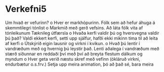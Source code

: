 # Verkefni5

Um hvað er vefurinn?
o Hver er markhópurinn. Fólk sem að hefur áhuga á skemmtilegri tónlist
o Markmið með gerð vefsins. Að láta fólk vita af tónleikunum
Tæknileg útfærsla
o Hvaða kerfi valdir þú og hversvegna valdir þú það?  Valdi ekkert kerfi, setti upp sjálfur, hafði ekki mikinn tíma til að leita af kerfi
o Útskýrið eigin lausnir og virkni í kvikun.
o Hvað þú lentir í vandræðum með og hvernig þú leystir það. Lenti aðalega í vandræðum með stærð síðunnar en reddaði því með því að breyta flestum dálkum og myndum
o Hver geta verið næstu skref með vefinn (ókláruð virkni, endurbætur o.s.frv.)  Setja upp meira animation, þó að það sé, bara meira
